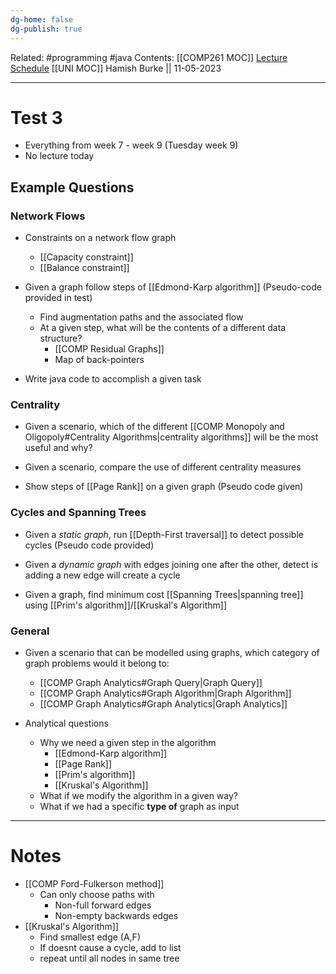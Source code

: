 ```yaml
---
dg-home: false
dg-publish: true
---
```

Related: #programming #java 
Contents: [[COMP261 MOC]]
[Lecture Schedule](https://ecs.wgtn.ac.nz/Courses/COMP261_2023T1/LectureSchedule)
[[UNI MOC]]
Hamish Burke || 11-05-2023
***

# Test 3

- Everything from week 7 - week 9 (Tuesday week 9)
- No lecture today

## Example Questions

### Network Flows

- Constraints on a network flow graph
	- [[Capacity constraint]]
	- [[Balance constraint]]

- Given a graph follow steps of [[Edmond-Karp algorithm]] (Pseudo-code provided in test)
	- Find augmentation paths and the associated flow
	- At a given step, what will be the contents of a different data structure?
		- [[COMP Residual Graphs]]
		- Map of back-pointers

- Write java code to accomplish a given task

### Centrality

- Given a scenario, which of the different [[COMP Monopoly and Oligopoly#Centrality Algorithms\|centrality algorithms]] will be the most useful and why?

- Given a scenario, compare the use of different centrality measures

- Show steps of [[Page Rank]] on a given graph (Pseudo code given)

### Cycles and Spanning Trees

- Given a *static graph*, run [[Depth-First traversal]] to detect possible cycles (Pseudo code provided)

- Given a *dynamic graph* with edges joining one after the other, detect is adding a new edge will create a cycle

- Given a graph, find minimum cost [[Spanning Trees\|spanning tree]] using [[Prim's algorithm]]/[[Kruskal's Algorithm]]

### General

- Given a scenario that can be modelled using graphs, which category of graph problems would it belong to:
	- [[COMP Graph Analytics#Graph Query\|Graph Query]]
	- [[COMP Graph Analytics#Graph Algorithm\|Graph Algorithm]]
	- [[COMP Graph Analytics#Graph Analytics\|Graph Analytics]]

- Analytical questions
	- Why we need a given step in the algorithm
		- [[Edmond-Karp algorithm]]
		- [[Page Rank]]
		- [[Prim's algorithm]]
		- [[Kruskal's Algorithm]]
	- What if we modify the algorithm in a given way?
	- What if we had a specific **type of** graph as input


***

# Notes

- [[COMP Ford-Fulkerson method]]
	- Can only choose paths with
		- Non-full forward edges
		- Non-empty backwards edges
- [[Kruskal's Algorithm]]
	- Find smallest edge (A,F)
	- If doesnt cause a cycle, add to list
	- repeat until all nodes in same tree


